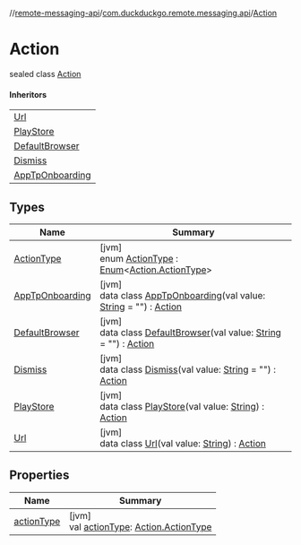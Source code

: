 //[remote-messaging-api](../../../index.md)/[com.duckduckgo.remote.messaging.api](../index.md)/[Action](index.md)

# Action

sealed class [Action](index.md)

#### Inheritors

| |
|---|
| [Url](-url/index.md) |
| [PlayStore](-play-store/index.md) |
| [DefaultBrowser](-default-browser/index.md) |
| [Dismiss](-dismiss/index.md) |
| [AppTpOnboarding](-app-tp-onboarding/index.md) |

## Types

| Name | Summary |
|---|---|
| [ActionType](-action-type/index.md) | [jvm]<br>enum [ActionType](-action-type/index.md) : [Enum](https://kotlinlang.org/api/latest/jvm/stdlib/kotlin/-enum/index.html)&lt;[Action.ActionType](-action-type/index.md)&gt; |
| [AppTpOnboarding](-app-tp-onboarding/index.md) | [jvm]<br>data class [AppTpOnboarding](-app-tp-onboarding/index.md)(val value: [String](https://kotlinlang.org/api/latest/jvm/stdlib/kotlin/-string/index.html) = &quot;&quot;) : [Action](index.md) |
| [DefaultBrowser](-default-browser/index.md) | [jvm]<br>data class [DefaultBrowser](-default-browser/index.md)(val value: [String](https://kotlinlang.org/api/latest/jvm/stdlib/kotlin/-string/index.html) = &quot;&quot;) : [Action](index.md) |
| [Dismiss](-dismiss/index.md) | [jvm]<br>data class [Dismiss](-dismiss/index.md)(val value: [String](https://kotlinlang.org/api/latest/jvm/stdlib/kotlin/-string/index.html) = &quot;&quot;) : [Action](index.md) |
| [PlayStore](-play-store/index.md) | [jvm]<br>data class [PlayStore](-play-store/index.md)(val value: [String](https://kotlinlang.org/api/latest/jvm/stdlib/kotlin/-string/index.html)) : [Action](index.md) |
| [Url](-url/index.md) | [jvm]<br>data class [Url](-url/index.md)(val value: [String](https://kotlinlang.org/api/latest/jvm/stdlib/kotlin/-string/index.html)) : [Action](index.md) |

## Properties

| Name | Summary |
|---|---|
| [actionType](action-type.md) | [jvm]<br>val [actionType](action-type.md): [Action.ActionType](-action-type/index.md) |
